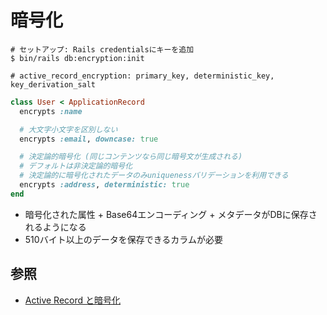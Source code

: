 # 暗号化

```
# セットアップ: Rails credentialsにキーを追加
$ bin/rails db:encryption:init

# active_record_encryption: primary_key, deterministic_key, key_derivation_salt
```

```ruby
class User < ApplicationRecord
  encrypts :name

  # 大文字小文字を区別しない
  encrypts :email, downcase: true

  # 決定論的暗号化 (同じコンテンツなら同じ暗号文が生成される)
  # デフォルトは非決定論的暗号化
  # 決定論的に暗号化されたデータのみuniquenessバリデーションを利用できる
  encrypts :address, deterministic: true
end
```

- 暗号化された属性 + Base64エンコーディング + メタデータがDBに保存されるようになる
- 510バイト以上のデータを保存できるカラムが必要

## 参照
- [Active Record と暗号化](https://railsguides.jp/active_record_encryption.html)
